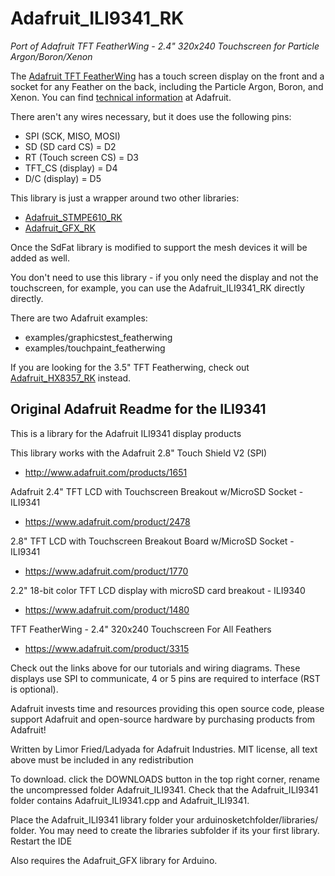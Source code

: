 # Adafruit_ILI9341_RK

*Port of Adafruit TFT FeatherWing - 2.4" 320x240 Touchscreen for Particle Argon/Boron/Xenon*

The [Adafruit TFT FeatherWing](https://www.adafruit.com/product/3315) has a touch screen display on the front and a socket for any Feather on the back, including the Particle Argon, Boron, and Xenon. You can find [technical information](https://learn.adafruit.com/adafruit-2-4-tft-touch-screen-featherwing) at Adafruit.

There aren't any wires necessary, but it does use the following pins:

- SPI (SCK, MISO, MOSI)
- SD (SD card CS) = D2
- RT (Touch screen CS) = D3
- TFT_CS (display) = D4
- D/C (display) = D5

This library is just a wrapper around two other libraries:

- [Adafruit\_STMPE610\_RK](https://github.com/rickkas7/Adafruit_STMPE610_RK)
- [Adafruit\_GFX\_RK](https://github.com/rickkas7/Adafruit_GFX_RK)

Once the SdFat library is modified to support the mesh devices it will be added as well. 

You don't need to use this library - if you only need the display and not the touchscreen, for example, you can use the Adafruit\_ILI9341\_RK directly directly.

There are two Adafruit examples:

- examples/graphicstest\_featherwing
- examples/touchpaint\_featherwing

If you are looking for the 3.5" TFT Featherwing, check out [Adafruit\_HX8357\_RK](https://github.com/rickkas7/Adafruit_HX8357_RK) instead.



## Original Adafruit Readme for the ILI9341

This is a library for the Adafruit ILI9341 display products

This library works with the Adafruit 2.8" Touch Shield V2 (SPI)
  * http://www.adafruit.com/products/1651

Adafruit 2.4" TFT LCD with Touchscreen Breakout w/MicroSD Socket - ILI9341
  * https://www.adafruit.com/product/2478

2.8" TFT LCD with Touchscreen Breakout Board w/MicroSD Socket - ILI9341
  * https://www.adafruit.com/product/1770

2.2" 18-bit color TFT LCD display with microSD card breakout - ILI9340
  * https://www.adafruit.com/product/1480

TFT FeatherWing - 2.4" 320x240 Touchscreen For All Feathers 
  * https://www.adafruit.com/product/3315

Check out the links above for our tutorials and wiring diagrams.
These displays use SPI to communicate, 4 or 5 pins are required
to interface (RST is optional).

Adafruit invests time and resources providing this open source code,
please support Adafruit and open-source hardware by purchasing
products from Adafruit!

Written by Limor Fried/Ladyada for Adafruit Industries.
MIT license, all text above must be included in any redistribution

To download. click the DOWNLOADS button in the top right corner, rename the uncompressed folder Adafruit_ILI9341. Check that the Adafruit_ILI9341 folder contains Adafruit_ILI9341.cpp and Adafruit_ILI9341.

Place the Adafruit_ILI9341 library folder your arduinosketchfolder/libraries/ folder. You may need to create the libraries subfolder if its your first library. Restart the IDE

Also requires the Adafruit_GFX library for Arduino.

